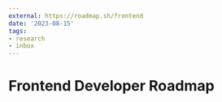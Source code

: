 ```yaml
---
external: https://roadmap.sh/frontend
date: '2023-08-15'
tags:
- research
- inbox
---
```


# Frontend Developer Roadmap

